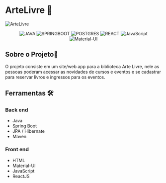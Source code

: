 # ArteLivre 📑

![ArteLivre](https://studio.youtube.com/video/b4JvPhkkCZY/edit)

<p align="center">
<img alt="JAVA" src="https://img.shields.io/badge/-Java-007396?style=flat-square&logo=java"/>
<img alt="SPRINGBOOT" src="https://img.shields.io/badge/-Spring-6DB33F?style=flat-square&logo=spring&logoColor=white"/>
<img alt="POSTGRES" src="https://img.shields.io/badge/-Postgresql-336791.svg?&style=flat-square&logo=postgresql&logoColor=white"/>
<img alt="REACT" src="https://img.shields.io/badge/-React%20-%2320232a.svg?&style=flat-square&logo=react&logoColor=%2361DAFB"/>
<img alt="JavaScript" src="https://img.shields.io/badge/JavaScript%20-%23F7DF1E.svg?logo=javascript&logoColor=black"/>
<img alt="Material-UI" src="https://img.shields.io/badge/Material--UI-0081CB?style=for-the-badge&logo=material-ui&logoColor=white"/>
</p>

## Sobre o Projeto📖

O projeto consiste em um site/web app para a biblioteca Arte Livre, nele as pessoas poderam acessar as novidades de cursos e eventos e se cadastrar para reservar livros e ingressos para os eventos.


## Ferramentas 🛠

### Back end

- Java
- Spring Boot
- JPA / Hibernate
- Maven

### Front end

 - HTML 
 - Material-UI
 - JavaScript
 - ReactJS